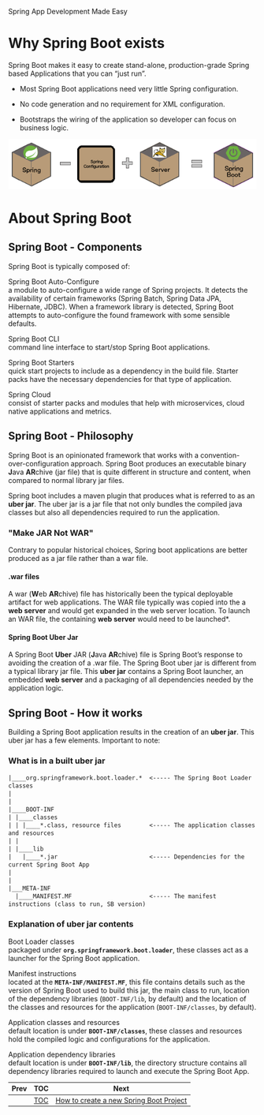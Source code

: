Spring App Development Made Easy

# Why Spring Boot exists

Spring Boot makes it easy to create stand-alone, production-grade Spring
based Applications that you can “just run”.

-   Most Spring Boot applications need very little Spring configuration.

-   No code generation and no requirement for XML configuration.

-   Bootstraps the wiring of the application so developer can focus on
    business logic.

![SpringBoot](images/basic-spring-boot.png)

# About Spring Boot

## Spring Boot - Components

Spring Boot is typically composed of:

Spring Boot Auto-Configure  
a module to auto-configure a wide range of Spring projects. It detects
the availability of certain frameworks (Spring Batch, Spring Data JPA,
Hibernate, JDBC). When a framework library is detected, Spring Boot
attempts to auto-configure the found framework with some sensible
defaults.

Spring Boot CLI  
command line interface to start/stop Spring Boot applications.

Spring Boot Starters  
quick start projects to include as a dependency in the build file.
Starter packs have the necessary dependencies for that type of
application.

Spring Cloud  
consist of starter packs and modules that help with microservices, cloud
native applications and metrics.

## Spring Boot - Philosophy

Spring Boot is an opinionated framework that works with a
convention-over-configuration approach. Spring Boot produces an
executable binary **J**ava **AR**chive (jar file) that is quite
different in structure and content, when compared to normal library jar
files.

Spring boot includes a maven plugin that produces what is referred to as
an **uber jar**. The uber jar is a jar file that not only bundles the
compiled java classes but also all dependencies required to run the
application.

### "Make JAR Not WAR"

Contrary to popular historical choices, Spring boot applications are
better produced as a jar file rather than a war file.

#### .war files

A war (**W**eb **AR**chive) file has historically been the typical
deployable artifact for web applications. The WAR file typically was
copied into the a **web server** and would get expanded in the web
server location. To launch an WAR file, the containing **web server**
would need to be launched\*.

#### Spring Boot Uber Jar

A Spring Boot **Uber** JAR (**J**ava **AR**chive) file is Spring Boot’s
response to avoiding the creation of a .war file. The Spring Boot uber
jar is different from a typical library jar file. This **uber jar**
contains a Spring Boot launcher, an embedded **web server** and a
packaging of all dependencies needed by the application logic.

## Spring Boot - How it works

Building a Spring Boot application results in the creation of an **uber
jar**. This uber jar has a few elements. Important to note:

### What is in a built uber jar

    |____org.springframework.boot.loader.*  <----- The Spring Boot Loader classes
    |
    |
    |____BOOT-INF
    | |____classes
    | | |____*.class, resource files        <----- The application classes and resources
    | |
    | |____lib
    |   |____*.jar                          <----- Dependencies for the current Spring Boot App
    |
    |
    |___META-INF
      |____MANIFEST.MF                      <----- The manifest instructions (class to run, SB version)

### Explanation of uber jar contents

Boot Loader classes  
packaged under **`org.springframework.boot.loader`**, these classes act
as a launcher for the Spring Boot application.

Manifest instructions  
located at the **`META-INF/MANIFEST.MF`**, this file contains details
such as the version of Spring Boot used to build this jar, the main
class to run, location of the dependency libraries (`BOOT-INF/lib`, by
default) and the location of the classes and resources for the
application (`BOOT-INF/classes`, by default).

Application classes and resources  
default location is under **`BOOT-INF/classes`**, these classes and
resources hold the compiled logic and configurations for the
application.

Application dependency libraries  
default location is under **`BOOT-INF/lib`**, the directory structure
contains all dependency libraries required to launch and execute the
Spring Boot App.

| Prev | TOC                       | Next                                                                              |
|------|---------------------------|-----------------------------------------------------------------------------------|
|      | [TOC](TableOfContents.md) | [How to create a new Spring Boot Project](01_HowToCreateANewSpringBootProject.md) |
